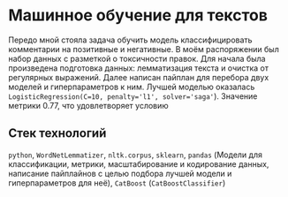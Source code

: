# Машинное обучение для текстов
Передо мной стояла задача обучить модель классифицировать комментарии на позитивные и негативные. В моём распоряжении был набор данных с разметкой о токсичности правок. Для начала была произведена подготовка данных: лемматизация текста и очистка от регулярных выражений. Далее написан пайплан для перебора двух моделей и гиперпараметров к ним. Лучшей моделью оказалась `LogisticRegression(C=10, penalty='l1', solver='saga'`). Значение метрики 0.77, что удовлетворяет условию

## Стек технологий
`python`, `WordNetLemmatizer`, `nltk.corpus`, `sklearn`, `pandas` (Модели для классификации, метрики, масштабирование и кодирование данных, написание пайплайнов с целью подбора лучшей модели и гиперпараметров для неё), `CatBoost` (`CatBoostClassifier`)
